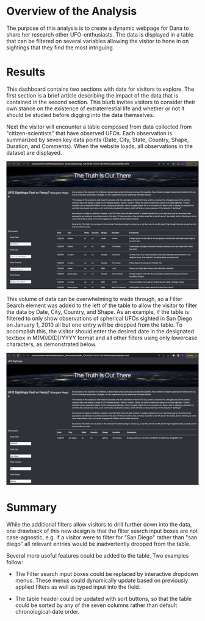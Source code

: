 # Overview of the Analysis

The purpose of this analysis is to create a dynamic webpage for Dana to share her research other UFO-enthusiasts. The data is displayed in a table that can be filtered on several variables allowing the visitor to hone in on sightings that they find the most intriguing.

# Results

This dashboard contains two sections with data for visitors to explore. The first section is a brief article describing the impact of the data that is contained in the second section. This blurb invites visitors to consider their own stance on the existence of extraterrestial life and whether or not it should be studied before digging into the data themselves.

Next the visitor will encounter a table composed from data collected from "citizen-scientists" that have observed UFOs. Each observation is summarized by seven key data points (Date, City, State, Country, Shape, Duration, and Comments). When the website loads, all observations in the dataset are displayed. 

![FullTable](FullTable.png)

This volume of data can be overwhelming to wade through, so a Filter Search element was added to the left of the table to allow the visitor to filter the data by Date, City, Country, and Shape. As an example, if the table is filtered to only show observations of spherical UFOs sighted in San Diego on January 1, 2010 all but one entry will be dropped from the table. To accomplish this, the visitor should enter the desired date in the designated textbox in M(M)/D(D)/YYYY format and all other filters using only lowercase characters, as demonstrated below.

![FilteredTable](FilteredTable.png)

# Summary

While the additional filters allow visitors to drill further down into the data, one drawback of this new design is that the filter search input boxes are not case-agnostic, e.g. if a visitor were to filter for "San Diego" rather than "san diego" all relevant entries would be inadvertently dropped from the table.

Several more useful features could be added to the table. Two examples follow:

* The Filter search input boxes could be replaced by interactive dropdown menus. These menus could dynamically update based on previously applied filters as well as typed input into the field.

* The table header could be updated with sort buttons, so that the table could be sorted by any of the seven columns rather than default chronological-date order.


